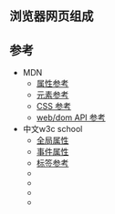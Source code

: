 
## 浏览器网页组成

## 参考

- MDN
    - [属性参考](https://developer.mozilla.org/zh-CN/docs/Web/HTML/Attributes)
    - [元素参考](https://developer.mozilla.org/zh-CN/docs/Web/HTML/Element)
    - [CSS 参考](https://developer.mozilla.org/zh-CN/docs/Web/CSS/Reference)
    - [web/dom API 参考](https://developer.mozilla.org/zh-CN/docs/Web/API)
- 中文w3c school
    - [全局属性](http://www.w3school.com.cn/tags/html_ref_standardattributes.asp)
    - [事件属性](http://www.w3school.com.cn/tags/html_ref_eventattributes.asp)
    - [标签参考](http://www.w3school.com.cn/tags/html_ref_byfunc.asp)
    - []()
    - []()
    - []()
    - []()